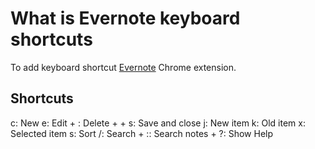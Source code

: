 # What is Evernote keyboard shortcuts
To add keyboard shortcut [Evernote](http://www.evernote.com/) Chrome extension.

## Shortcuts
c: New
e: Edit
<Shift> + <Delete>: Delete
<Shift> + <Ctrl> + s: Save and close
j: New item
k: Old item
x: Selected item
s: Sort
/: Search
<Shift> + :: Search notes
<Shift> + ?: Show Help

